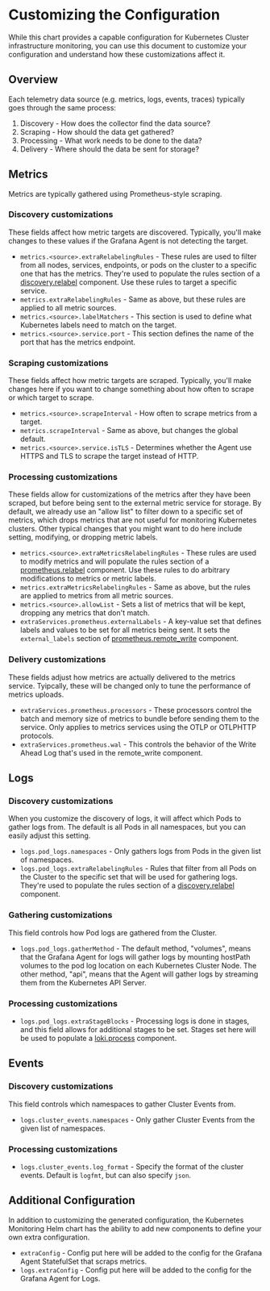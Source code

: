 # Customizing the Configuration

While this chart provides a capable configuration for Kubernetes Cluster infrastructure monitoring, you can use this document to customize your configuration and understand how these customizations affect it.

## Overview

Each telemetry data source (e.g. metrics, logs, events, traces) typically goes through the same process:

1. Discovery - How does the collector find the data source?
2. Scraping - How should the data get gathered?
3. Processing - What work needs to be done to the data?
4. Delivery - Where should the data be sent for storage?

## Metrics

Metrics are typically gathered using Prometheus-style scraping.

### Discovery customizations

These fields affect how metric targets are discovered. Typically, you'll make changes to these values if the Grafana Agent is not detecting the target.

* `metrics.<source>.extraRelabelingRules` - These rules are used to filter from all nodes, services, endpoints, or pods on the
  cluster to a specific one that has the metrics. They're used to populate the rules section of a
  [discovery.relabel](https://grafana.com/docs/agent/latest/flow/reference/components/discovery.relabel/) component.
  Use these rules to target a specific service.
* `metrics.extraRelabelingRules` - Same as above, but these rules are applied to all metric sources.
* `metrics.<source>.labelMatchers` - This section is used to define what Kubernetes labels need to match on the target.
* `metrics.<source>.service.port` - This section defines the name of the port that has the metrics endpoint. 

### Scraping customizations

These fields affect how metric targets are scraped. Typically, you'll make changes here if 
you want to change something about how often to scrape or which target to scrape.

* `metrics.<source>.scrapeInterval` - How often to scrape metrics from a target.
* `metrics.scrapeInterval` - Same as above, but changes the global default.
* `metrics.<source>.service.isTLS` - Determines whether the Agent use HTTPS and TLS to scrape the target instead of HTTP.

### Processing customizations

These fields allow for customizations of the metrics after they have been scraped, but before being sent to the external
metric service for storage. By default, we already use an "allow list" to filter down to a specific set of metrics,
which drops metrics that are not useful for monitoring Kubernetes clusters. Other typical changes that you might want to
do here include setting, modifying, or dropping metric labels.

* `metrics.<source>.extraMetricsRelabelingRules` - These rules are used to modify metrics and will populate the rules
  section of a [prometheus.relabel](https://grafana.com/docs/agent/latest/flow/reference/components/prometheus.relabel/)
  component. Use these rules to do arbitrary modifications to metrics or metric labels.
* `metrics.extraMetricsRelabelingRules` - Same as above, but the rules are applied to metrics from all metric sources.
* `metrics.<source>.allowList` - Sets a list of metrics that will be kept, dropping any metrics that don't match.
* `extraServices.prometheus.externalLabels` - A key-value set that defines labels and values to be set for all metrics
  being sent. It sets the `external_labels` section of
  [prometheus.remote_write](https://grafana.com/docs/agent/latest/flow/reference/components/prometheus.remote_write/#arguments)
  component.

### Delivery customizations

These fields adjust how metrics are actually delivered to the metrics service. Tyipcally, these will be changed only to
tune the performance of metrics uploads.

* `extraServices.prometheus.processors` - These processors control the batch and memory size of metrics to bundle
  before sending them to the service. Only applies to metrics services using the OTLP or OTLPHTTP protocols.
* `extraServices.prometheus.wal` - This controls the behavior of the Write Ahead Log that's used in the remote_write
  component.

## Logs

### Discovery customizations

When you customize the discovery of logs, it will affect which Pods to gather logs from. The default is all Pods in all namespaces,
but you can easily adjust this setting.

* `logs.pod_logs.namespaces` - Only gathers logs from Pods in the given list of namespaces.
* `logs.pod_logs.extraRelabelingRules` - Rules that filter from all Pods on the Cluster to the specific set
  that will be used for gathering logs. They're used to populate the rules section of a
  [discovery.relabel](https://grafana.com/docs/agent/latest/flow/reference/components/discovery.relabel/) component.

### Gathering customizations

This field controls how Pod logs are gathered from the Cluster.

* `logs.pod_logs.gatherMethod` - The default method, "volumes", means that the Grafana Agent for logs will gather logs
  by mounting hostPath volumes to the pod log location on each Kubernetes Cluster Node. The other method, "api", means
  that the Agent will gather logs by streaming them from the Kubernetes API Server.

### Processing customizations

* `logs.pod_logs.extraStageBlocks` - Processing logs is done in stages, and this field allows for additional stages to
  be set. Stages set here will be used to populate a
  [loki.process](https://grafana.com/docs/agent/latest/flow/reference/components/loki.process/) component.

## Events

### Discovery customizations

This field controls which namespaces to gather Cluster Events from.

* `logs.cluster_events.namespaces` - Only gather Cluster Events from the given list of namespaces.

### Processing customizations

* `logs.cluster_events.log_format` - Specify the format of the cluster events. Default is `logfmt`, but can also specify
  `json`.

## Additional Configuration

In addition to customizing the generated configuration, the Kubernetes Monitoring Helm chart has the ability to add new
components to define your own extra configuration.

* `extraConfig` - Config put here will be added to the config for the Grafana Agent StatefulSet that scraps metrics.
* `logs.extraConfig` - Config put here will be added to the config for the Grafana Agent for Logs.
